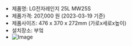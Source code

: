 - 제품명: LG전자레인지 25L MW25S
- 제품가격: 207,000 원 (2023-03-19 기준)
- 제품사이즈: 476 x 370 x 272mm (가로x세로x높이)
- 설치장소: 부엌
- ![Image](https://github.com/users/wldhks1959/projects/3/assets/124333357/c8e7de69-d2c4-4519-a193-9c9e77a787cf)

